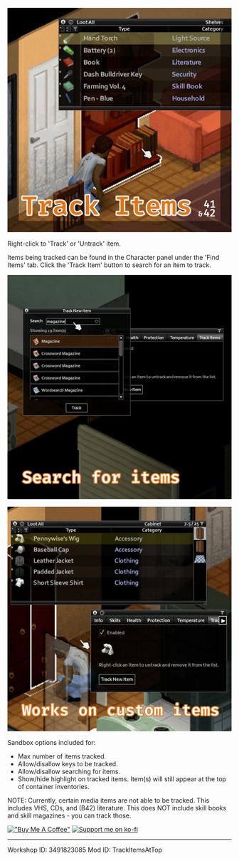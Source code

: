 ![Track Items mod - poster.](https://github.com/amescodes/PZTrackItems/blob/main/Contents/mods/TrackItems/poster.png)

Right-click to 'Track' or 'Untrack' item.

Items being tracked can be found in the Character panel under the 'Find Items' tab. Click the 'Track Item' button to search for an item to track.

![Track Items mod - search for items.](https://github.com/amescodes/PZTrackItems/blob/main/Contents/mods/TrackItems/info_panel.png)

![Track Items mod - search for and track custom items.](https://github.com/amescodes/PZTrackItems/blob/main/Contents/mods/TrackItems/custom_items.png)

Sandbox options included for:

- Max number of items tracked.
- Allow/disallow keys to be tracked.
- Allow/disallow searching for items.
- Show/hide highlight on tracked items. Item(s) will still appear at the top of container inventories.

NOTE: Currently, certain media items are not able to be tracked. This includes VHS, CDs, and (B42) literature. This does NOT include skill books and skill magazines - you can track those.

[!["Buy Me A Coffee"](https://www.buymeacoffee.com/assets/img/custom_images/orange_img.png)](https://www.buymeacoffee.com/amescodes)
[![Support me on ko-fi](https://ko-fi.com/img/githubbutton_sm.svg)](https://ko-fi.com/E1E11KCLJV)

-------
Workshop ID: 3491823085
Mod ID: TrackItemsAtTop
